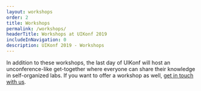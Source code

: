 ```yaml
---
layout: workshops
order: 2
title: Workshops
permalink: /workshops/
headerTitle: Workshops at UIKonf 2019
includeInNavigation: 0
description: UIKonf 2019 - Workshops
---
```


In addition to these workshops, the last day of UIKonf will host an unconference-like get-together where everyone can share their knowledge in self-organized labs. If you want to offer a workshop as well, <a href="mailto:questions@uikonf.com" target="_blank">get in touch with us</a>.
